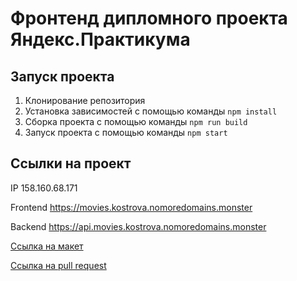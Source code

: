 # Фронтенд дипломного проекта Яндекс.Практикума

## Запуск проекта

1. Клонирование репозитория
2. Установка зависимостей с помощью команды `npm install`
3. Сборка проекта с помощью команды `npm run build`
4. Запуск проекта с помощью команды `npm start`

## Ссылки на проект

IP 158.160.68.171

Frontend https://movies.kostrova.nomoredomains.monster

Backend https://api.movies.kostrova.nomoredomains.monster

[Ссылка на макет](https://disk.yandex.ru/d/UAoKa7WYywNxqA)

[Ссылка на pull request](https://github.com/VincitQuiPatitur/movies-explorer-frontend/pull/2)
